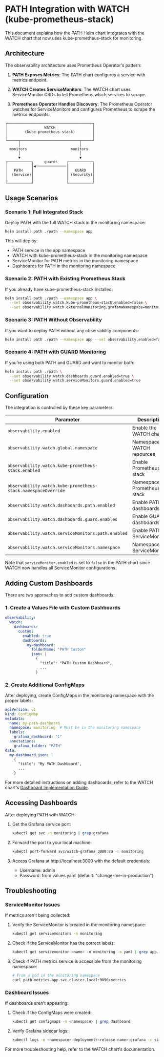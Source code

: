 # PATH Integration with WATCH (kube-prometheus-stack)

This document explains how the PATH Helm chart integrates with the WATCH chart that now uses kube-prometheus-stack for monitoring.

## Architecture

The observability architecture uses Prometheus Operator's pattern:

1. **PATH Exposes Metrics**: The PATH chart configures a service with metrics endpoint.

2. **WATCH Creates ServiceMonitors**: The WATCH chart uses ServiceMonitor CRDs to tell Prometheus which services to scrape.

3. **Prometheus Operator Handles Discovery**: The Prometheus Operator watches for ServiceMonitors and configures Prometheus to scrape the metrics endpoints.

```
┌───────────────────────────────────────┐
│                 WATCH                 │
│        (kube-prometheus-stack)        │
│                                       │
└─────┬───────────────────────────┬─────┘
      │                           │
  monitors                    monitors
      │                           │
      ▼                           ▼
┌───────────┐     guards    ┌───────────┐
│           │◀──────────────│           │
│   PATH    │               │   GUARD   │
│  (Service)│               │ (Security)│
│           │               │           │
└───────────┘               └───────────┘
```

## Usage Scenarios

### Scenario 1: Full Integrated Stack

Deploy PATH with the full WATCH stack in the monitoring namespace:

```bash
helm install path ./path --namespace app
```

This will deploy:
- PATH service in the app namespace
- WATCH with kube-prometheus-stack in the monitoring namespace
- ServiceMonitor for PATH metrics in the monitoring namespace
- Dashboards for PATH in the monitoring namespace

### Scenario 2: PATH with Existing Prometheus Stack

If you already have kube-prometheus-stack installed:

```bash
helm install path ./path --namespace app \
  --set observability.watch.kube-prometheus-stack.enabled=false \
  --set observability.watch.externalMonitoring.grafanaNamespace=monitoring
```

### Scenario 3: PATH Without Observability

If you want to deploy PATH without any observability components:

```bash
helm install path ./path --namespace app --set observability.enabled=false
```

### Scenario 4: PATH with GUARD Monitoring

If you're using both PATH and GUARD and want to monitor both:

```bash
helm install path ./path \
  --set observability.watch.dashboards.guard.enabled=true \
  --set observability.watch.serviceMonitors.guard.enabled=true
```

## Configuration

The integration is controlled by these key parameters:

| Parameter | Description | Default |
|-----------|-------------|---------|
| `observability.enabled` | Enable the WATCH chart | `true` |
| `observability.watch.global.namespace` | Namespace for WATCH resources | `monitoring` |
| `observability.watch.kube-prometheus-stack.enabled` | Enable Prometheus stack | `true` |
| `observability.watch.kube-prometheus-stack.namespaceOverride` | Namespace for Prometheus stack | `monitoring` |
| `observability.watch.dashboards.path.enabled` | Enable PATH dashboards | `true` |
| `observability.watch.dashboards.guard.enabled` | Enable GUARD dashboards | `false` |
| `observability.watch.serviceMonitors.path.enabled` | Enable PATH ServiceMonitor | `true` |
| `observability.watch.serviceMonitors.namespace` | Namespace for ServiceMonitors | `monitoring` |

Note that `serviceMonitor.enabled` is set to `false` in the PATH chart since WATCH now handles all ServiceMonitor configurations.

## Adding Custom Dashboards

There are two approaches to add custom dashboards:

### 1. Create a Values File with Custom Dashboards

```yaml
observability:
  watch:
    dashboards:
      custom:
        enabled: true
        dashboards:
          my-dashboard:
            folderName: "PATH Custom"
            json: |
              {
                "title": "PATH Custom Dashboard",
                ...
              }
```

### 2. Create Additional ConfigMaps

After deploying, create ConfigMaps in the monitoring namespace with the proper labels:

```yaml
apiVersion: v1
kind: ConfigMap
metadata:
  name: my-path-dashboard
  namespace: monitoring  # Must be in the monitoring namespace
  labels:
    grafana_dashboard: "1"
  annotations:
    grafana_folder: "PATH"
data:
  my-dashboard.json: |
    {
      "title": "My PATH Dashboard",
      ...
    }
```

For more detailed instructions on adding dashboards, refer to the WATCH chart's [Dashboard Implementation Guide](dashboard-implementation-guide.md).

## Accessing Dashboards

After deploying PATH with WATCH:

1. Get the Grafana service port:
   ```bash
   kubectl get svc -n monitoring | grep grafana
   ```

2. Forward the port to your local machine:
   ```bash
   kubectl port-forward svc/watch-grafana 3000:80 -n monitoring
   ```

3. Access Grafana at http://localhost:3000 with the default credentials:
   - Username: admin
   - Password: from values.yaml (default: "change-me-in-production")

## Troubleshooting

### ServiceMonitor Issues

If metrics aren't being collected:

1. Verify the ServiceMonitor is created in the monitoring namespace:
   ```bash
   kubectl get servicemonitors -n monitoring
   ```

2. Check if the ServiceMonitor has the correct labels:
   ```bash
   kubectl get servicemonitor <name> -n monitoring -o yaml | grep app.kubernetes.io/part-of
   ```

3. Check if PATH metrics service is accessible from the monitoring namespace:
   ```bash
   # From a pod in the monitoring namespace
   curl path-metrics.app.svc.cluster.local:9090/metrics
   ```

### Dashboard Issues

If dashboards aren't appearing:

1. Check if the ConfigMaps were created:
   ```bash
   kubectl get configmaps -n <namespace> | grep dashboard
   ```

2. Verify Grafana sidecar logs:
   ```bash
   kubectl logs -n <namespace> deployment/<release-name>-grafana -c sidecar
   ```

For more troubleshooting help, refer to the WATCH chart's documentation.
